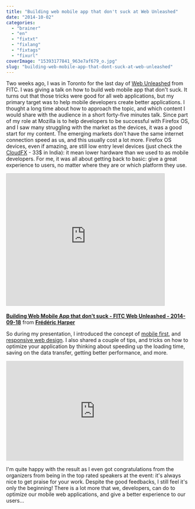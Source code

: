 ```yaml
---
title: "Building web mobile app that don't suck at Web Unleashed"
date: "2014-10-02"
categories: 
  - "brainer"
  - "en"
  - "fixtxt"
  - "fixlang"
  - "fixtags"
  - "fixurl"
coverImage: "15393177841_963e7af679_o.jpg"
slug: "building-web-mobile-app-that-dont-suck-at-web-unleashed"
---
```


Two weeks ago, I was in Toronto for the last day of [Web Unleashed](https://fitc.ca/event/webu14/ "Web Unleashed Website") from FITC. I was giving a talk on how to build web mobile app that don't suck. It turns out that those tricks were good for all web applications, but my primary target was to help mobile developers create better applications. I thought a long time about how to approach the topic, and which content I would share with the audience in a short forty-five minutes talk. Since part of my role at Mozilla is to help developers to be successful with Firefox OS, and I saw many struggling with the market as the devices, it was a good start for my content. The emerging markets don't have the same internet connection speed as us, and this usually cost a lot more. Firefox OS devices, even if amazing, are still low entry level devices (just check the [CloudFX](https://www.mozilla.org/en-US/firefox/os/devices/#intex_cloudfx "Firefox OS CloudFX specifications") - 33$ in India): it mean lower hardware than we used to as mobile developers. For me, it was all about getting back to basic: give a great experience to users, no matter where they are or which platform they use.

<iframe style="border: 1px solid #CCC; border-width: 1px; margin-bottom: 5px; max-width: 100%;" src="https://www.slideshare.net/slideshow/embed_code/key/PpMj7M7jTJk9E" width="427" height="356" frameborder="0" marginwidth="0" marginheight="0" scrolling="no" allowfullscreen="allowfullscreen"></iframe>

**[Building Web Mobile App that don’t suck - FITC Web Unleashed - 2014-09-18](https://www.slideshare.net/fredericharper/building-web-mobile-app-that-dont-suck-fitc-web-unleashed-20140918 "Building Web Mobile App that don’t suck - FITC Web Unleashed - 2014-09-18")** from **[Frédéric Harper](https://www.slideshare.net/fredericharper)**

So during my presentation, I introduced the concept of [mobile first](http://fred.dev/mobile-first-at-web-and-php-conference/ "Mobile First at Web and PHP Conference"), and [responsive web design](http://fred.dev/responsive-web-design-in-the-sunny-san-jose/ "Responsive Web Design in the sunny San Jose"). I also shared a couple of tips, and tricks on how to optimize your application by thinking about speeding up the loading time, saving on the data transfer, getting better performance, and more.

<iframe src="https://www.youtube.com/embed/gBJOje5T4Ws?feature=oembed" width="480" height="270" frameborder="0" allowfullscreen="allowfullscreen"></iframe>

I'm quite happy with the result as I even got congratulations from the organizers from being in the top rated speakers at the event: it's always nice to get praise for your work. Despite the good feedbacks, I still feel it's only the beginning! There is a lot more that we, developers, can do to optimize our mobile web applications, and give a better experience to our users...
